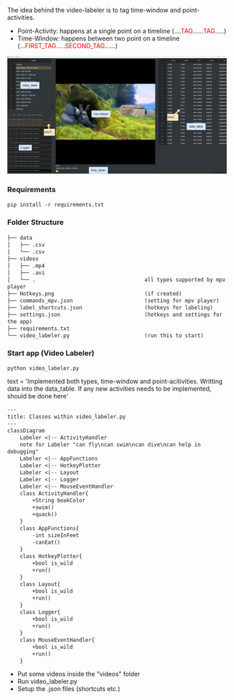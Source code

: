 <style>
r { color: Red }
o { color: Orange }
g { color: Green }
</style>

The idea behind the video-labeler is to tag time-window and point-activities.


- Point-Activity: happens at a single point on a timeline  (....<r>TAG</r>......<r>TAG</r>.....)
- Time-Window: happens between two point on a timeline (...<r>FIRST_TAG.....SECOND_TAG</r>......)

<img src="./docs/example.png">


### Requirements
```
pip install -r requirements.txt
```


### Folder Structure
```
├── data 
│   ├── .csv
│   └── .csv
├── videos 
│   ├── .mp4
│   ├── .avi
│   └── .                                   all types supported by mpv player
├── Hotkeys.png                             (if created)
├── commands_mpv.json                       (setting for mpv player)
├── label_shortcuts.json                    (hotkeys for labeling)
├── settings.json                           (hotkeys and settings for the app)
├── requirements.txt
└── video_labeler.py                        (run this to start)
```

### Start app (Video Labeler)

```
python video_labeler.py
```

text = 'Implemented both types, 
time-window and point-acitivities. Writting 
data into the data_table. If any new activities 
needs to be implemented, should be done here'

```mermaid
---
title: Classes within video_labeler.py
---
classDiagram
    Labeler <|-- ActivityHandler
    note for Labeler "can fly\ncan swim\ncan dive\ncan help in debugging"
    Labeler <|-- AppFunctions
    Labeler <|-- HotkeyPlotter
    Labeler <|-- Layout
    Labeler <|-- Logger
    Labeler <|-- MouseEventHandler
    class ActivityHandler{
        +String beakColor
        +swim()
        +quack()
    }
    class AppFunctions{
        -int sizeInFeet
        -canEat()
    }
    class HotkeyPlotter{
        +bool is_wild
        +run()
    }
    class Layout{
        +bool is_wild
        +run()
    }
    class Logger{
        +bool is_wild
        +run()
    }
    class MouseEventHandler{
        +bool is_wild
        +run()
    }
```


- Put some videos inside the "videos" folder
- Run video_labeler.py
- Setup the .json files (shortcuts etc.)

